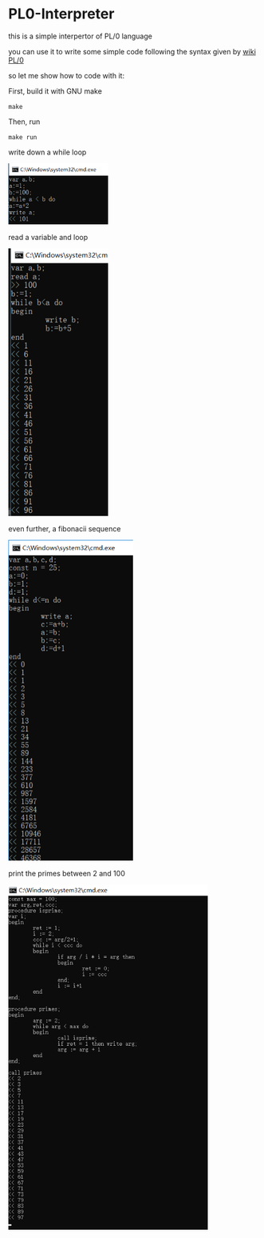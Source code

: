 # PL0-Interpreter

this is a simple interpertor of PL/0 language

you can use it to write some simple code following the syntax given by [wiki PL/0](https://en.wikipedia.org/wiki/PL/0)

so let me show how to code with it:

First, build it with GNU make
```
make 
```

Then, run
```
make run
```

write down a while loop

<img src='./imgs/while.png' width='200px'>

read a variable and loop

<img src='./imgs/read.png' width='200px'>

even further, a fibonacii sequence 

<img src='./imgs/fibonacii.png' width='250px'>

print the primes between 2 and 100

<img src='./imgs/primes.png' width='400px'>

